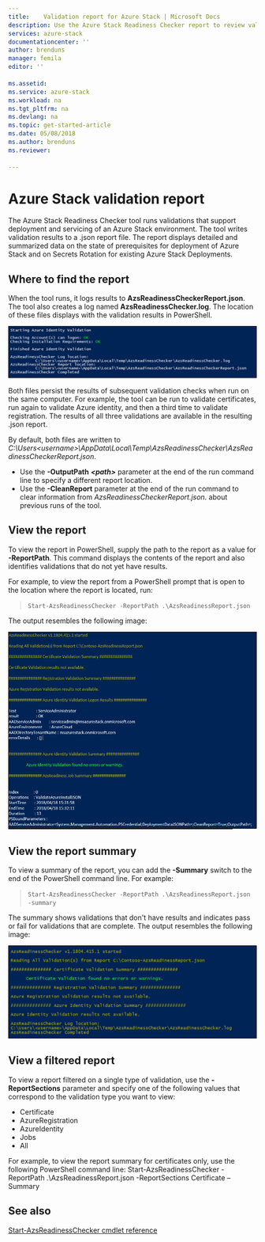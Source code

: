 ```yaml
---
title:    Validation report for Azure Stack | Microsoft Docs
description: Use the Azure Stack Readiness Checker report to review validation results.
services: azure-stack
documentationcenter: ''
author: brenduns
manager: femila
editor: ''

ms.assetid:
ms.service: azure-stack
ms.workload: na
ms.tgt_pltfrm: na
ms.devlang: na
ms.topic: get-started-article
ms.date: 05/08/2018
ms.author: brenduns
ms.reviewer:

---
```



# Azure Stack validation report
The Azure Stack Readiness Checker tool runs validations that support deployment and servicing of an Azure Stack environment. The tool writes validation results to a .json report file. The report displays detailed and summarized data on the state of prerequisites for deployment of Azure Stack and on Secrets Rotation for existing Azure Stack Deployments.  

 ## Where to find the report
When the tool runs, it logs results to **AzsReadinessCheckerReport.json**. The tool also creates a log named **AzsReadinessChecker.log**. The location of these files displays with the validation results in PowerShell.

![run-validation](./media/azure-stack-validation-report/validation.png)

Both files persist the results of subsequent validation checks when run on the same computer.  For example, the tool can be run to validate certificates, run again to validate Azure identity, and then a third time to validate registration. The results of all three validations are available in the resulting .json report.  

By default, both files are written to *C:\Users\<username>\AppData\Local\Temp\AzsReadinessChecker\AzsReadinessCheckerReport.json*.  
- Use the **-OutputPath** ***&lt;path&gt;*** parameter at the end of the run command line to specify a different report location.   
- Use the **-CleanReport** parameter at the end of the run command to clear information from *AzsReadinessCheckerReport.json*. about previous runs of the tool.

## View the report
To view the report in PowerShell, supply the path to the report as a value for **-ReportPath**. This command displays the contents of the report and also identifies validations that do not yet have results.

For example, to view the report from a PowerShell prompt that is open to the location where the report is located, run: 
   > `Start-AzsReadinessChecker -ReportPath .\AzsReadinessReport.json` 

The output resembles the following image:

![view-report](./media/azure-stack-validation-report/view-report.png)

## View the report summary
To view a summary of the report, you can add the **-Summary** switch to the end of the PowerShell command line. For example: 
 > `Start-AzsReadinessChecker -ReportPath .\AzsReadinessReport.json -summary`  

The summary shows validations that don't have results and indicates pass or fail for validations that are complete. The output resembles the following image:

![report-summary](./media/azure-stack-validation-report/report-summary.png)


## View a filtered report
To view a report filtered on a single type of validation, use the **-ReportSections** parameter and specify one of the following values that correspond to the validation type you want to view:
- Certificate
- AzureRegistration
- AzureIdentity
- Jobs   
- All  

For example, to view the report summary for certificates only, use the following PowerShell command line:  Start-AzsReadinessChecker -ReportPath .\AzsReadinessReport.json -ReportSections Certificate – Summary

## See also
[Start-AzsReadinessChecker cmdlet reference](azure-stack-azsreadiness-cmdlet.md)
